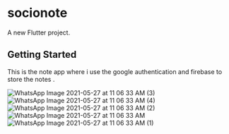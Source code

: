 # socionote

A new Flutter project.

## Getting Started

This is the note app where i use the google authentication and firebase to store the notes . 





![WhatsApp Image 2021-05-27 at 11 06 33 AM (3)](https://user-images.githubusercontent.com/58516376/119772220-78944e80-bedc-11eb-8819-a49973cca2e2.jpeg)
![WhatsApp Image 2021-05-27 at 11 06 33 AM (4)](https://user-images.githubusercontent.com/58516376/119772198-6d412300-bedc-11eb-93f5-c8a4d2577899.jpeg)
![WhatsApp Image 2021-05-27 at 11 06 33 AM (2)](https://user-images.githubusercontent.com/58516376/119772267-84801080-bedc-11eb-9791-07aded46f763.jpeg)
![WhatsApp Image 2021-05-27 at 11 06 33 AM](https://user-images.githubusercontent.com/58516376/119772296-8ea20f00-bedc-11eb-8825-498bd87ab85c.jpeg)
![WhatsApp Image 2021-05-27 at 11 06 33 AM (1)](https://user-images.githubusercontent.com/58516376/119772308-92ce2c80-bedc-11eb-9aa3-27a07a4c9890.jpeg)
